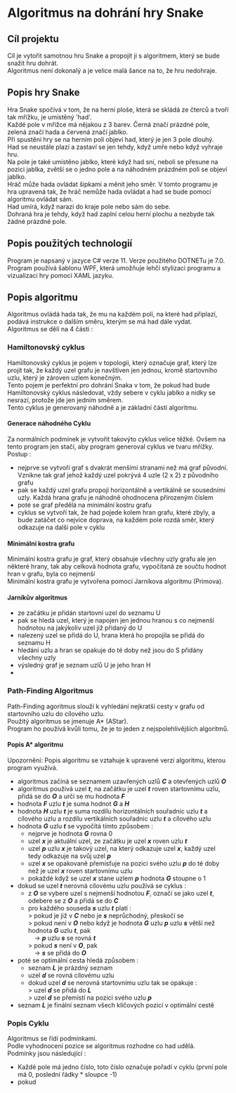 # Algoritmus na dohrání hry Snake
## Cíl projektu
Cíl je vytořit samotnou hru Snake a propojit ji s algoritmem, který se bude snažit hru dohrát.<br>
Algoritmus není dokonalý a je velice malá šance na to, že hru nedohraje.

## Popis hry Snake
Hra Snake spočívá v tom, že na herní ploše, která se skládá ze čterců a tvoří tak mřížku, je umístěný 'had'. <br>
Každé pole v mřížce má nějakou z 3 barev. Černá značí prázdné pole, zelená značí hada a červená značí jablko. <br>
Při spustění hry se na herním poli objeví had, který je jen 3 pole dlouhý. <br>
Had se neustále plazí a zastaví se jen tehdy, když umře nebo když vyhraje hru. <br>
Na pole je také umístěno jablko, které když had sní, neboli se přesune na pozici jablka, zvětší se o jedno pole a na náhodném prázdném poli se objeví jablko. <br>
Hráč může hada ovládat šipkami a měnit jeho směr. V tomto programu je hra upravená tak, že hráč nemůže hada ovládat a had se bude pomocí algoritmu ovládat sám.<br>
Had umírá, když narazí do kraje pole nebo sám do sebe. <br>
Dohraná hra je tehdy, když had zaplní celou herní plochu a nezbyde tak žádné prázdné pole.<br>

## Popis použitých technologií
Program je napsaný v jazyce C# verze 11. Verze použitého DOTNETu je 7.0. <br>
Program používá šablonu WPF, která umožňuje lehčí stylizaci programu a vizualizaci hry pomocí XAML jazyku. <br>

## Popis algoritmu
Algoritmus ovládá hada tak, že mu na každém poli, na které had připlazí, podává instrukce o dalším směru, kterým se má had dále vydat. <br>
Algoritmus se dělí na 4 části : <br>

### Hamiltonovský cyklus
Hamiltonovský cyklus je pojem v topologii, který označuje graf, který lze projít tak, že každý uzel grafu je navštíven jen jednou, kromě startovního uzlu, který je zároven uzlem konečným. <br>
Tento pojem je perfektní pro dohrání Snaka v tom, že pokud had bude Hamiltonovský cyklus následovat, vždy sebere v cyklu jablko a nidky se nesrazí, protože jde jen jedním směrem. <br>
Tento cyklus je generovaný náhodně a je základní částí algoritmu.

#### Generace náhodného Cyklu
Za normálních podmínek je vytvořit takovýto cyklus velice těžké. Ovšem na tento program jen stačí, aby program generoval cyklus ve tvaru mřížky. <br>
Postup :
* nejprve se vytvoří graf s dvakrát menšími stranami než má graf původní. Vznikne tak graf jehož každý uzel pokrývá 4 uzle (2 x 2) z původního grafu
* pak se každý uzel grafu propojí horizontálně a vertikálně se sousedními uzly. Každá hrana grafu je náhodně ohodnocena přirozeným číslem
* poté se graf předělá na minimální kostru grafu
* cyklus se vytvoří tak, že had pojede kolem hran grafu, které zbyly, a bude zatáčet co nejvíce doprava, na každém pole rozdá směr, který odkazuje na další pole v cyklu  

#### Minimální kostra grafu
Minimální kostra grafu je graf, který obsahuje všechny uzly grafu ale jen některé hrany, tak aby celková hodnota grafu, vypočítaná ze součtu hodnot hran v grafu, byla co nejmenší <br>
Minimální kostra grafu je vytvořena pomocí Jarníkova algoritmu (Primova). <br>

#### Jarníkův algoritmus
* ze začátku je přidán startovní uzel do seznamu U
* pak se hledá uzel, který je napojen jen jednou hranou s co nejmenší hodnotou na jakýkoliv uzel již přidaný do U
* nalezený uzel se přidá do U, hrana která ho propojila se přidá do seznamu H
* hledání uzlu a hran se opakuje do té doby než jsou do S přidány všechny uzly
* výsledný graf je seznam uzlů U je jeho hran H
* 
### Path-Finding Algoritmus
Path-Finding agoritmus slouží k vyhledání nejkratší cesty v grafu od startovního uzlu do cílového uzlu. <br>
Použitý algoritmus se jmenuje A* (AStar). <br>
Program ho používá kvůli tomu, že je to jeden z nejspolehlivějších algoritmů. <br>

#### Popis A* algoritmu
Upozornění: Popis algoritmu se vztahuje k upravené verzi algoritmu, kterou program využívá. 
* algoritmus začíná se seznamem uzavřených uzlů ***C*** a otevřených uzlů ***O***
* algoritmus používá uzel ***t***, na začátku je uzel ***t*** roven startovnímu uzlu, přidá se do ***O*** a určí se mu hodnota ***F***
* hodnota ***F*** uzlu ***t*** je suma hodnot ***G*** a ***H***
* hodnota ***H*** uzlu ***t*** je suma rozdílu horizontálních souřadnic uzlu ***t*** a cílového uzlu a rozdílu vertikálních souřadnic uzlu ***t*** a cílového uzlu
* hodnota ***G*** uzlu ***t*** se vypočítá tímto způsobem :
  * nejprve je hodnota ***G*** rovna 0
  * uzel ***x*** je aktuální uzel, ze začátku je uzel ***x*** roven uzlu ***t*** 
  * uzel ***p*** uzlu ***x*** je takový uzel, na který odkazuje uzel ***x***, každý uzel tedy odkazuje na svůj uzel ***p*** 
  * uzel ***x*** se opakovaně přemisťuje na pozici svého uzlu ***p*** do té doby než je uzel ***x*** roven startovnímu uzlu
  * pokaždé když se uzel ***x*** stane uzlem ***p*** hodnota ***G*** stoupne o 1
* dokud se uzel ***t*** nerovná cílovému uzlu používá se cyklus :
  * z ***O*** se vybere uzel s nejmenší hodnotou ***F***, označí se jako uzel ***t***, odebere se z ***O*** a přidá se do ***C***
  * pro každého souseda ***s*** uzlu ***t*** platí : <br>
    \> pokud je již v ***C*** nebo je ***s*** neprůchodný, přeskočí se <br>
    \> pokud není v ***O*** nebo když je hodnota ***G*** uzlu ***p*** uzlu ***s*** větší než hodnota ***G*** uzlu ***t***, pak <br>
       &emsp;\-\> ***p*** uzlu ***s*** se rovná ***t*** <br>
    \> pokud ***s*** není v ***O***, pak <br>
       &emsp;\-\> ***s*** se přidá do ***O***
* poté se optimální cesta hledá způsobem :
  * seznam ***L*** je prázdný seznam
  * uzel ***d*** se rovná cílovému uzlu
  * dokud uzel ***d*** se nerovná startovnímu uzlu tak se opakuje : <br>
    \> uzel ***d*** se přidá do ***L*** <br>
    \> uzel ***d*** se přemístí na pozici svého uzlu ***p***
* seznam ***L*** je finální seznam všech klíčových pozicí v optimální cestě

### Popis Cyklu
Algoritmus se řídí podmínkami. <br>
Podle vyhodnocení pozice se algoritmus rozhodne co had udělá. <br>
Podmínky jsou následující : 
* Každé pole má jedno číslo, toto číslo označuje pořadí v cyklu (první pole má 0, poslední řádky * sloupce -1)
* pokud
